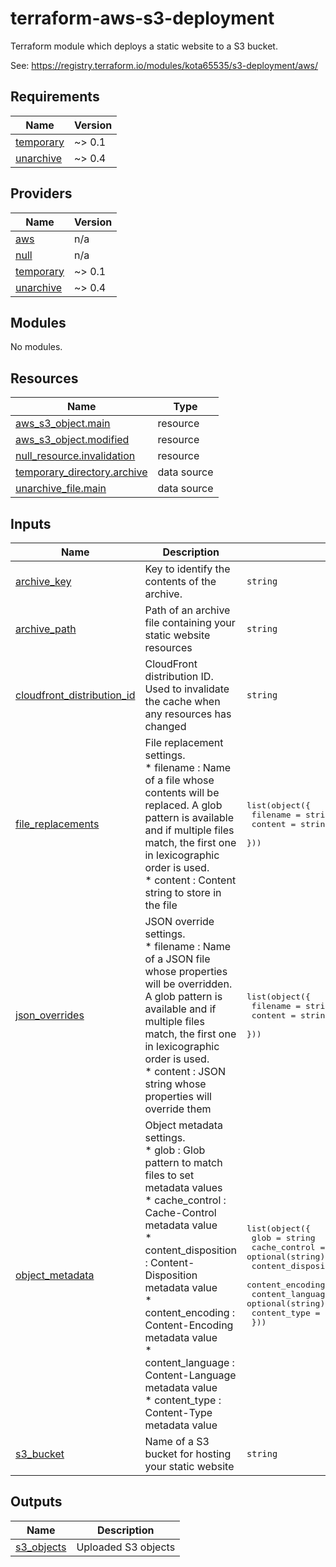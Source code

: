# terraform-aws-s3-deployment

Terraform module which deploys a static website to a S3 bucket.

See: https://registry.terraform.io/modules/kota65535/s3-deployment/aws/

<!-- BEGIN_TF_DOCS -->
## Requirements

| Name | Version |
|------|---------|
| <a name="requirement_temporary"></a> [temporary](#requirement\_temporary) | ~> 0.1 |
| <a name="requirement_unarchive"></a> [unarchive](#requirement\_unarchive) | ~> 0.4 |

## Providers

| Name | Version |
|------|---------|
| <a name="provider_aws"></a> [aws](#provider\_aws) | n/a |
| <a name="provider_null"></a> [null](#provider\_null) | n/a |
| <a name="provider_temporary"></a> [temporary](#provider\_temporary) | ~> 0.1 |
| <a name="provider_unarchive"></a> [unarchive](#provider\_unarchive) | ~> 0.4 |

## Modules

No modules.

## Resources

| Name | Type |
|------|------|
| [aws_s3_object.main](https://registry.terraform.io/providers/hashicorp/aws/latest/docs/resources/s3_object) | resource |
| [aws_s3_object.modified](https://registry.terraform.io/providers/hashicorp/aws/latest/docs/resources/s3_object) | resource |
| [null_resource.invalidation](https://registry.terraform.io/providers/hashicorp/null/latest/docs/resources/resource) | resource |
| [temporary_directory.archive](https://registry.terraform.io/providers/kota65535/temporary/latest/docs/data-sources/directory) | data source |
| [unarchive_file.main](https://registry.terraform.io/providers/kota65535/unarchive/latest/docs/data-sources/file) | data source |

## Inputs

| Name | Description | Type | Default | Required |
|------|-------------|------|---------|:--------:|
| <a name="input_archive_key"></a> [archive\_key](#input\_archive\_key) | Key to identify the contents of the archive. | `string` | `""` | no |
| <a name="input_archive_path"></a> [archive\_path](#input\_archive\_path) | Path of an archive file containing your static website resources | `string` | n/a | yes |
| <a name="input_cloudfront_distribution_id"></a> [cloudfront\_distribution\_id](#input\_cloudfront\_distribution\_id) | CloudFront distribution ID. Used to invalidate the cache when any resources has changed | `string` | `""` | no |
| <a name="input_file_replacements"></a> [file\_replacements](#input\_file\_replacements) | File replacement settings.<br>* filename : Name of a file whose contents will be replaced. A glob pattern is available and if multiple files match, the first one in lexicographic order is used.<br>* content  : Content string to store in the file | <pre>list(object({<br>    filename = string<br>    content  = string<br>  }))</pre> | `[]` | no |
| <a name="input_json_overrides"></a> [json\_overrides](#input\_json\_overrides) | JSON override settings.<br>* filename : Name of a JSON file whose properties will be overridden. A glob pattern is available and if multiple files match, the first one in lexicographic order is used.<br>* content  : JSON string whose properties will override them | <pre>list(object({<br>    filename = string<br>    content  = string<br>  }))</pre> | `[]` | no |
| <a name="input_object_metadata"></a> [object\_metadata](#input\_object\_metadata) | Object metadata settings.<br>* glob                : Glob pattern to match files to set metadata values<br>* cache\_control       : Cache-Control metadata value<br>* content\_disposition : Content-Disposition metadata value<br>* content\_encoding    : Content-Encoding metadata value<br>* content\_language    : Content-Language metadata value<br>* content\_type        : Content-Type metadata value | <pre>list(object({<br>    glob                = string<br>    cache_control       = optional(string)<br>    content_disposition = optional(string)<br>    content_encoding    = optional(string)<br>    content_language    = optional(string)<br>    content_type        = optional(string)<br>  }))</pre> | `[]` | no |
| <a name="input_s3_bucket"></a> [s3\_bucket](#input\_s3\_bucket) | Name of a S3 bucket for hosting your static website | `string` | n/a | yes |

## Outputs

| Name | Description |
|------|-------------|
| <a name="output_s3_objects"></a> [s3\_objects](#output\_s3\_objects) | Uploaded S3 objects |
<!-- END_TF_DOCS -->
